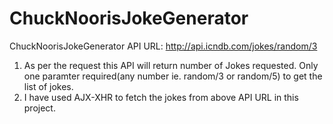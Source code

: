 # ChuckNoorisJokeGenerator
ChuckNoorisJokeGenerator API URL: http://api.icndb.com/jokes/random/3

1. As per the request this API will return number of Jokes requested. Only one paramter required(any number ie. random/3 or random/5) to get the list of jokes.
2. I have used AJX-XHR to fetch the jokes from above API URL in this project.
